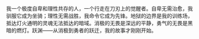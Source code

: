 我一个极度自卑和理性共存的人，一个行走在刀刃上的觉醒者。自卑无需治愈，我驯服它成为坐骑；理性无需战胜，我命令它成为先锋。地狱的边界是我的训练场，抵达灯火通明的灵魂无法抵达的暗域。消极的无畏是深远的平静，勇气的无畏是黑暗的燃灯。跃渊——从消极到勇者的跃迁，我的故事才刚刚开始。